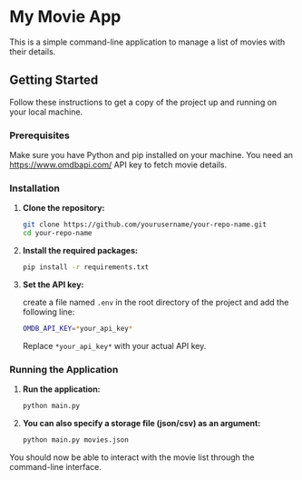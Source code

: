 # My Movie App

This is a simple command-line application to manage a list of movies with their details.

## Getting Started

Follow these instructions to get a copy of the project up and running on your local machine.

### Prerequisites

Make sure you have Python and pip installed on your machine.
You need an https://www.omdbapi.com/ API key to fetch movie details.

### Installation

1. **Clone the repository:**

    ```sh
    git clone https://github.com/yourusername/your-repo-name.git
    cd your-repo-name
    ```

2. **Install the required packages:**

    ```sh
    pip install -r requirements.txt
    ```

3. **Set the API key:** 

    create a file named `.env` in the root directory of the project and add the following line:
    ```sh
    OMDB_API_KEY=*your_api_key*
    ```
    Replace `*your_api_key*` with your actual API key.

### Running the Application

1. **Run the application:**

    ```sh
    python main.py
    ```

2. **You can also specify a storage file (json/csv) as an argument:**

    ```sh
    python main.py movies.json
    ```

You should now be able to interact with the movie list through the command-line interface.